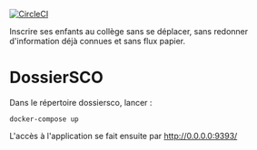 [![CircleCI](https://circleci.com/gh/betagouv/dossiersco.svg?style=svg)](https://circleci.com/gh/betagouv/dossiersco)

Inscrire ses enfants au collège sans se déplacer, sans redonner d'information déjà connues et sans flux papier.

# DossierSCO

Dans le répertoire dossiersco, lancer :

    docker-compose up

L'accès à l'application se fait ensuite par http://0.0.0.0:9393/
